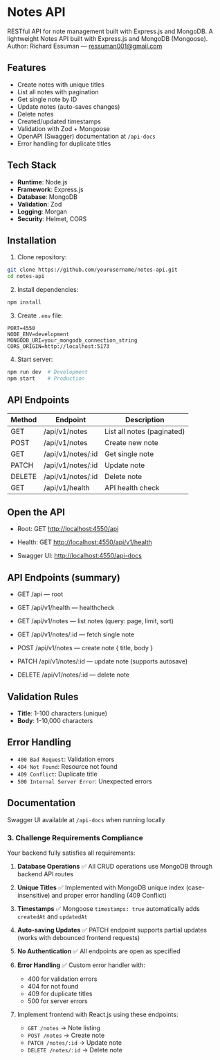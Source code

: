 # Notes API

RESTful API for note management built with Express.js and MongoDB. A lightweight Notes API built with Express.js and MongoDB (Mongoose).
Author: Richard Essuman — <ressuman001@gmail.com>

## Features

- Create notes with unique titles
- List all notes with pagination
- Get single note by ID
- Update notes (auto-saves changes)
- Delete notes
- Created/updated timestamps
- Validation with Zod + Mongoose
- OpenAPI (Swagger) documentation at `/api-docs`
- Error handling for duplicate titles

## Tech Stack

- **Runtime**: Node.js
- **Framework**: Express.js
- **Database**: MongoDB
- **Validation**: Zod
- **Logging**: Morgan
- **Security**: Helmet, CORS

## Installation

1. Clone repository:

```bash
git clone https://github.com/yourusername/notes-api.git
cd notes-api
```

2. Install dependencies:

```bash
npm install
```

3. Create `.env` file:

```env
PORT=4550
NODE_ENV=development
MONGODB_URI=your_mongodb_connection_string
CORS_ORIGIN=http://localhost:5173
```

4. Start server:

```bash
npm run dev  # Development
npm start    # Production
```

## API Endpoints

| Method | Endpoint          | Description                |
| ------ | ----------------- | -------------------------- |
| GET    | /api/v1/notes     | List all notes (paginated) |
| POST   | /api/v1/notes     | Create new note            |
| GET    | /api/v1/notes/:id | Get single note            |
| PATCH  | /api/v1/notes/:id | Update note                |
| DELETE | /api/v1/notes/:id | Delete note                |
| GET    | /api/v1/health    | API health check           |

## Open the API

- Root: GET <http://localhost:4550/api>

- Health: GET <http://localhost:4550/api/v1/health>

- Swagger UI: <http://localhost:4550/api-docs>

## API Endpoints (summary)

- GET /api — root

- GET /api/v1/health — healthcheck

- GET /api/v1/notes — list notes (query: page, limit, sort)

- GET /api/v1/notes/:id — fetch single note

- POST /api/v1/notes — create note { title, body }

- PATCH /api/v1/notes/:id — update note (supports autosave)

- DELETE /api/v1/notes/:id — delete note

## Validation Rules

- **Title**: 1-100 characters (unique)
- **Body**: 1-10,000 characters

## Error Handling

- `400 Bad Request`: Validation errors
- `404 Not Found`: Resource not found
- `409 Conflict`: Duplicate title
- `500 Internal Server Error`: Unexpected errors

## Documentation

Swagger UI available at `/api-docs` when running locally

### 3. Challenge Requirements Compliance

Your backend fully satisfies all requirements:

1. **Database Operations** ✅
   All CRUD operations use MongoDB through backend API routes

2. **Unique Titles** ✅
   Implemented with MongoDB unique index (case-insensitive) and proper error handling (409 Conflict)

3. **Timestamps** ✅
   Mongoose `timestamps: true` automatically adds `createdAt` and `updatedAt`

4. **Auto-saving Updates** ✅
   PATCH endpoint supports partial updates (works with debounced frontend requests)

5. **No Authentication** ✅
   All endpoints are open as specified

6. **Error Handling** ✅
   Custom error handler with:

   - 400 for validation errors
   - 404 for not found
   - 409 for duplicate titles
   - 500 for server errors

7. Implement frontend with React.js using these endpoints:
   - `GET /notes` → Note listing
   - `POST /notes` → Create note
   - `PATCH /notes/:id` → Update note
   - `DELETE /notes/:id` → Delete note

